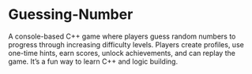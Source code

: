 # Guessing-Number
A console-based C++ game where players guess random numbers to progress through increasing difficulty levels. Players create profiles, use one-time hints, earn scores, unlock achievements, and can replay the game. It’s a fun way to learn C++ and logic building.
